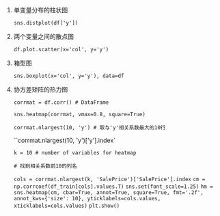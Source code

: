 1. 单变量分布的柱状图

   `sns.distplot(df['y'])`

2. 两个变量之间的散点图

   `df.plot.scatter(x='col', y='y')`

3. 箱型图

   `sns.boxplot(x='col', y='y'), data=df`

4. 协方差矩阵的热力图

   `corrmat = df.corr() # DataFrame` 

   `sns.heatmap(corrmat, vmax=0.8, square=True)`

   `corrmat.nlargest(10, 'y') # 取与'y'相关系数最大的10行`

   ``corrmat.nlargest(10, 'y')['y'].index`

   `k = 10 # number of variables for heatmap`

   `# 找到相关系数前10的列名`

   `cols = corrmat.nlargest(k, 'SalePrice')['SalePrice'].index`
   `cm = np.corrcoef(df_train[cols].values.T)`
   `sns.set(font_scale=1.25)`
   `hm = sns.heatmap(cm, cbar=True, annot=True, square=True, fmt='.2f', annot_kws={'size': 10}, yticklabels=cols.values, xticklabels=cols.values)`
   `plt.show()`

   
